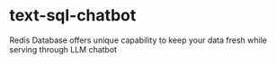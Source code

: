# text-sql-chatbot
Redis Database offers unique capability to keep your data fresh while serving through LLM chatbot
